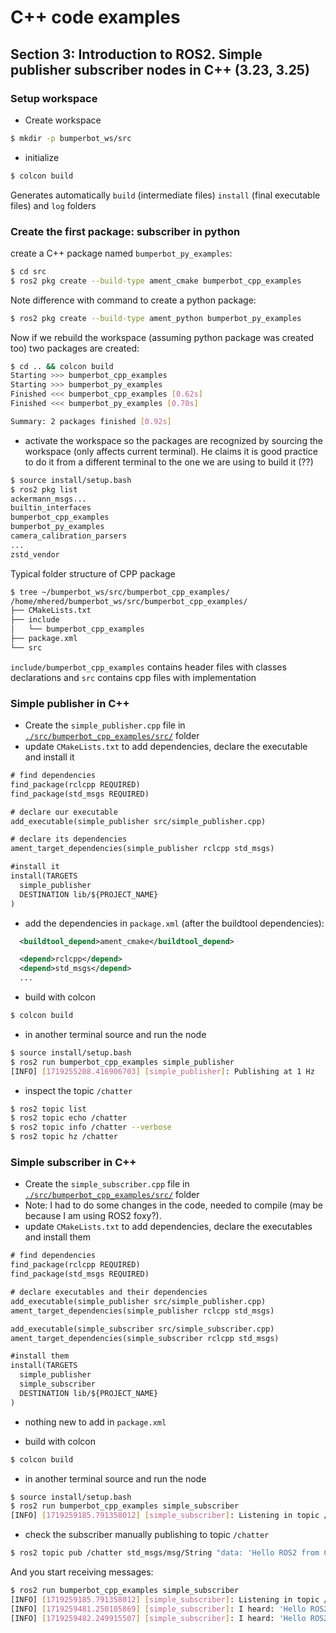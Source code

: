 # C++ code examples

## Section 3: Introduction to ROS2. Simple publisher subscriber nodes in C++ (3.23, 3.25)

### Setup workspace

* Create workspace

```bash
$ mkdir -p bumperbot_ws/src
```

* initialize

```bash
$ colcon build
```

Generates automatically `build` (intermediate files) `install` (final executable files) and `log` folders

### Create the first package: subscriber in python 

create a C++ package named `bumperbot_py_examples`:

```bash
$ cd src
$ ros2 pkg create --build-type ament_cmake bumperbot_cpp_examples
```

Note difference with command to create a python package:

```bash
$ ros2 pkg create --build-type ament_python bumperbot_py_examples
```

Now if we rebuild the workspace (assuming python package was created too) two packages are created:

```bash
$ cd .. && colcon build
Starting >>> bumperbot_cpp_examples
Starting >>> bumperbot_py_examples
Finished <<< bumperbot_cpp_examples [0.62s]
Finished <<< bumperbot_py_examples [0.70s]          

Summary: 2 packages finished [0.92s]
```

* activate the workspace so the packages are recognized by sourcing the workspace (only affects current terminal). He claims it is good practice to do it from a different terminal to the one we are using to build it (??)

```bash
$ source install/setup.bash
$ ros2 pkg list 
ackermann_msgs...
builtin_interfaces
bumperbot_cpp_examples
bumperbot_py_examples
camera_calibration_parsers
...
zstd_vendor
```

Typical folder structure of CPP package

```bash
$ tree ~/bumperbot_ws/src/bumperbot_cpp_examples/
/home/mhered/bumperbot_ws/src/bumperbot_cpp_examples/
├── CMakeLists.txt
├── include
│   └── bumperbot_cpp_examples
├── package.xml
└── src

```

`include/bumperbot_cpp_examples` contains header files with classes declarations and `src` contains cpp files with implementation

### Simple publisher in C++

* Create the `simple_publisher.cpp` file in [`./src/bumperbot_cpp_examples/src/`](./src/bumperbot_cpp_examples/src/) folder
* update `CMakeLists.txt` to add dependencies, declare the executable and install it

```txt
# find dependencies
find_package(rclcpp REQUIRED)
find_package(std_msgs REQUIRED)

# declare our executable
add_executable(simple_publisher src/simple_publisher.cpp)

# declare its dependencies
ament_target_dependencies(simple_publisher rclcpp std_msgs)

#install it
install(TARGETS
  simple_publisher
  DESTINATION lib/${PROJECT_NAME}
)
```

* add the dependencies in `package.xml` (after the buildtool dependencies):

```xml
  <buildtool_depend>ament_cmake</buildtool_depend>

  <depend>rclcpp</depend>
  <depend>std_msgs</depend>
  ...
```

* build with colcon

```bash
$ colcon build
```

* in another terminal source and run the node

```bash
$ source install/setup.bash
$ ros2 run bumperbot_cpp_examples simple_publisher
[INFO] [1719255208.416906703] [simple_publisher]: Publishing at 1 Hz
```

* inspect the topic `/chatter`

```bash
$ ros2 topic list
$ ros2 topic echo /chatter
$ ros2 topic info /chatter --verbose
$ ros2 topic hz /chatter
```

### Simple subscriber in C++

* Create the `simple_subscriber.cpp` file in [`./src/bumperbot_cpp_examples/src/`](./src/bumperbot_cpp_examples/src/) folder
* Note: I had to do some changes in the code, needed to compile (may be because I am using ROS2 foxy?).
* update `CMakeLists.txt` to add dependencies, declare the executables and install them

```txt
# find dependencies
find_package(rclcpp REQUIRED)
find_package(std_msgs REQUIRED)

# declare executables and their dependencies 
add_executable(simple_publisher src/simple_publisher.cpp)
ament_target_dependencies(simple_publisher rclcpp std_msgs)

add_executable(simple_subscriber src/simple_subscriber.cpp)
ament_target_dependencies(simple_subscriber rclcpp std_msgs)

#install them
install(TARGETS
  simple_publisher
  simple_subscriber
  DESTINATION lib/${PROJECT_NAME}
)
```

* nothing new to add in `package.xml`

* build with colcon

```bash
$ colcon build
```

* in another terminal source and run the node

```bash
$ source install/setup.bash
$ ros2 run bumperbot_cpp_examples simple_subscriber
[INFO] [1719259185.791358012] [simple_subscriber]: Listening in topic /chatter
```

* check the subscriber manually publishing to topic `/chatter`

```bash
$ ros2 topic pub /chatter std_msgs/msg/String "data: 'Hello ROS2 from C++'" 
```

And you start receiving messages:

```bash
$ ros2 run bumperbot_cpp_examples simple_subscriber 
[INFO] [1719259185.791358012] [simple_subscriber]: Listening in topic /chatter
[INFO] [1719259481.250105869] [simple_subscriber]: I heard: 'Hello ROS2 from C++'
[INFO] [1719259482.249915507] [simple_subscriber]: I heard: 'Hello ROS2 from C++'

```

